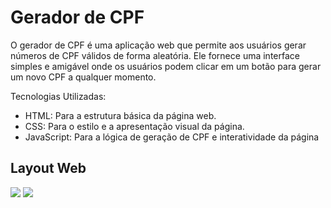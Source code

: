 # Gerador de CPF
O gerador de CPF é uma aplicação web que permite aos usuários gerar números de CPF válidos de forma aleatória. Ele fornece uma interface simples e amigável onde os usuários podem clicar em um botão para gerar um novo CPF a qualquer momento.

Tecnologias Utilizadas:
- HTML: Para a estrutura básica da página web.
- CSS: Para o estilo e a apresentação visual da página.
- JavaScript: Para a lógica de geração de CPF e interatividade da página

## Layout Web

<div>
  <img src="https://github.com/vittorhonorato/gerador-de-cpf/assets/120854832/cf198529-0924-4a0c-b920-bd9572a57e5e" />
  <img src="https://github.com/vittorhonorato/gerador-de-cpf/assets/120854832/a3d5eae7-0aad-4617-b638-f86910ca6025" />
</div>

